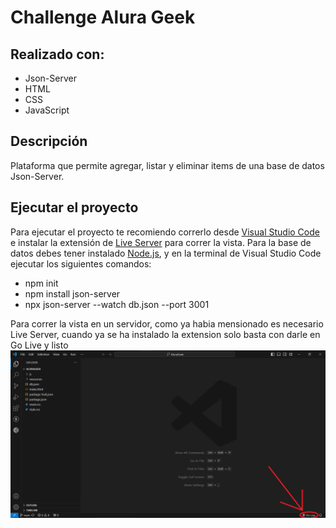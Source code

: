 # Challenge Alura Geek

## Realizado con:
- Json-Server
- HTML
- CSS
- JavaScript

## Descripción
Plataforma que permite agregar, listar y eliminar items de una base de datos Json-Server.

## Ejecutar el proyecto
Para ejecutar el proyecto te recomiendo correrlo desde [Visual Studio Code](https://code.visualstudio.com/) e instalar la extensión de [Live Server](https://marketplace.visualstudio.com/items?itemName=ritwickdey.LiveServer) para correr la vista. Para la base de datos debes tener instalado [Node.js](https://nodejs.org/en/download/current), y en la terminal de Visual Studio Code ejecutar los siguientes comandos:
- npm init
- npm install json-server
- npx json-server --watch db.json --port 3001

Para correr la vista en un servidor, como ya habia mensionado es necesario Live Server, cuando ya se ha instalado la extension solo basta con darle en Go Live y listo
![](resources/imagenREADME1.png)
